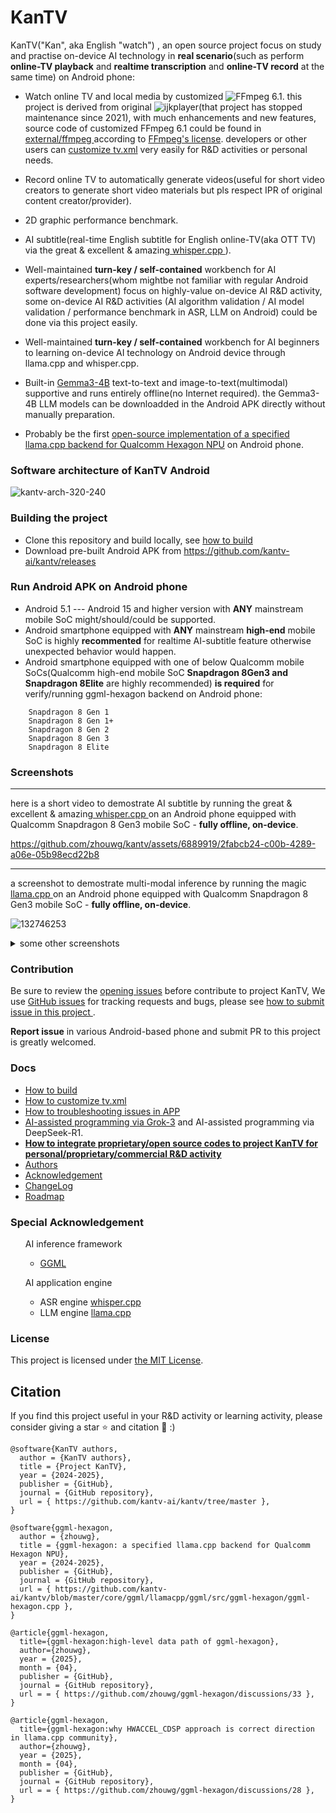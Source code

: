 # KanTV

KanTV("Kan", aka English "watch") , an open source project focus on study and practise on-device AI technology in <b>real scenario</b>(such as perform <b>online-TV playback</b> and <b>realtime transcription</b> and <b>online-TV record</b> at the same time) on Android phone:


- Watch online TV and local media by customized ![FFmpeg 6.1](https://github.com/zhouwg/FFmpeg). this project is derived from original ![ijkplayer](https://github.com/zhouwg/kantv/tree/kantv-initial)(that project has stopped maintenance since 2021), with much enhancements and new features, source code of customized FFmpeg 6.1 could be found in <a href="https://github.com/zhouwg/kantv/tree/master/external/ffmpeg-6.1"> external/ffmpeg </a>according to <a href="https://ffmpeg.org/legal.html">FFmpeg's license</a>. developers or other users can [customize tv.xml](./docs/how-to-customize-tv-xml.md) very easily for R&D activities or personal needs.

- Record online TV to automatically generate videos(useful for short video creators to generate short video materials but pls respect IPR of original content creator/provider).
- 2D graphic performance benchmark.

- AI subtitle(real-time English subtitle for English online-TV(aka OTT TV) via the great & excellent & amazing<a href="https://github.com/ggerganov/whisper.cpp"> whisper.cpp </a>).

- Well-maintained <b>turn-key / self-contained</b> workbench for AI experts/researchers(whom mightbe not familiar with regular Android software development) focus on highly-value on-device AI R&D activity, some on-device AI R&D activities (AI algorithm validation / AI model validation / performance benchmark in ASR, LLM on Android) could be done via this project easily.

- Well-maintained <b>turn-key / self-contained</b> workbench for AI beginners to learning on-device AI technology on Android device through llama.cpp and whisper.cpp.

- Built-in [Gemma3-4B](https://huggingface.co/ggml-org/gemma-3-4b-it-GGUF/tree/main) text-to-text and image-to-text(multimodal) supportive and runs entirely offline(no Internet required). the Gemma3-4B LLM models can be downloadded in the Android APK directly without manually preparation.

- Probably be the first [open-source implementation of a specified llama.cpp backend for Qualcomm Hexagon NPU](https://github.com/kantv-ai/kantv/blob/master/core/ggml/llamacpp/ggml/src/ggml-hexagon/ggml-hexagon.cpp) on Android phone.

### Software architecture of KanTV Android

![kantv-arch-320-240](https://github.com/user-attachments/assets/48e18ace-b667-45f9-8e0f-9faf1427e6bf)

### Building the project

- Clone this repository and build locally, see [how to build](./docs/build.md)
- Download pre-built Android APK from https://github.com/kantv-ai/kantv/releases

### Run Android APK on Android phone
- Android 5.1 --- Android 15 and higher version with <b>ANY</b> mainstream mobile SoC might/should/could be supported.
- Android smartphone equipped with <b>ANY</b> mainstream <b>high-end</b> mobile SoC is highly <b>recommented</b> for realtime AI-subtitle feature otherwise unexpected behavior would happen.
- Android smartphone equipped with one of below Qualcomm mobile SoCs(Qualcomm high-end mobile SoC <b>Snapdragon 8Gen3 and Snapdragon 8Elite</b> are highly recommended) <b>is required</b> for verify/running ggml-hexagon backend on Android phone:
```
    Snapdragon 8 Gen 1
    Snapdragon 8 Gen 1+
    Snapdragon 8 Gen 2
    Snapdragon 8 Gen 3
    Snapdragon 8 Elite
```


### Screenshots
<hr>
here is a short video to demostrate AI subtitle by running the great & excellent & amazing<a href="https://github.com/ggerganov/whisper.cpp"> whisper.cpp </a> on an Android phone equipped with Qualcomm Snapdragon 8 Gen3 mobile SoC - <b>fully offline, on-device</b>.

https://github.com/zhouwg/kantv/assets/6889919/2fabcb24-c00b-4289-a06e-05b98ecd22b8

----

a screenshot to demostrate multi-modal inference by running the magic <a href="https://github.com/ggerganov/llama.cpp"> llama.cpp </a> on an Android phone equipped with Qualcomm Snapdragon 8 Gen3 mobile SoC  - <b>fully offline, on-device</b>.


![132746253](https://github.com/user-attachments/assets/ce0306c4-5e59-4504-8ebe-b17c178e688b)




<details>
  <summary>some other screenshots</summary>
  <ol>

![Image](https://github.com/user-attachments/assets/2d95bd5e-bd02-4810-aa70-a81cc0469fcc)

![Image](https://github.com/user-attachments/assets/025a8ff0-7584-4df2-97a5-f4e655a52e0f)


----

a screenshot to demostrate ASR inference by running the excellent <a href="https://github.com/ggerganov/whisper.cpp"> whisper.cpp </a> on an Android phone equipped with Qualcomm Snapdragon 8 Gen 3 mobile SoC - <b>fully offline, on-device</b>.

![226086526](https://github.com/user-attachments/assets/1e5d54f7-a2c2-4365-b46f-4c8486156bd4)


----
a screenshot to demostrate download LLM model in APK.

![1213951738](https://github.com/user-attachments/assets/5a0a965e-1752-475e-a2c1-63e6f60a9009)
![1242080159](https://github.com/user-attachments/assets/32586234-4b2c-4d43-b0ab-498c56de44b3)

  </ol>
</details>


### Contribution

Be sure to review the [opening issues](https://github.com/zhouwg/kantv/issues?q=is%3Aopen+is%3Aissue) before contribute to project KanTV, We use [GitHub issues](https://github.com/zhouwg/kantv/issues) for tracking requests and bugs, please see [how to submit issue in this project ](https://github.com/zhouwg/kantv/issues/1).

<b>Report issue</b> in various Android-based phone and submit PR to this project is greatly welcomed.
<!--
English is preferred in this project, thanks for cooperation and understanding.
-->

### Docs
- [How to build](./docs/build.md)
- [How to customize tv.xml](./docs/how-to-customize-tv-xml.md)
- [How to troubleshooting issues in APP](./docs/FAQ.md)
- [AI-assisted programming via Grok-3](https://github.com/kantv-ai/kantv/blob/4233a85f5e6bf488a5ccf897199ebe4b474e7ae7/core/ggml/llamacpp/ggml/src/ggml-hexagon/ggml-hexagon.cpp#L4164-L4361) and AI-assisted programming via DeepSeek-R1.
- <b>[How to integrate proprietary/open source codes to project KanTV for personal/proprietary/commercial R&D activity](./docs/how-to-customize.md)</b>
- [Authors](./AUTHORS)
- [Acknowledgement](./docs/acknowledgement.md)
- [ChangeLog](./release/README.md)
- [Roadmap](https://github.com/zhouwg/kantv/discussions/262)


### Special Acknowledgement

 <ul>AI inference framework

   <ul>
  <li>
   <a href="https://github.com/ggml-org/ggml">GGML</a>
   </li>


  </ul>

  </ul>

 <ul>AI application engine

  <ul>
  <li>
   ASR engine <a href="https://github.com/ggml-org/whisper.cpp">whisper.cpp</a>
  </li>

   <li>
  LLM engine <a href="https://github.com/ggml-org/llama.cpp">llama.cpp</a>
  </li>

  </ul>

  </ul>



### License

This project is licensed under [the MIT License](./LICENSE).

## Citation

If you find this project useful in your R&D activity or learning activity, please consider giving a star :star: and citation :pencil: :)

```
@software{KanTV authors,
  author = {KanTV authors},
  title = {Project KanTV},
  year = {2024-2025},
  publisher = {GitHub},
  journal = {GitHub repository},
  url = { https://github.com/kantv-ai/kantv/tree/master },
}

@software{ggml-hexagon,
  author = {zhouwg},
  title = {ggml-hexagon: a specified llama.cpp backend for Qualcomm Hexagon NPU},
  year = {2024-2025},
  publisher = {GitHub},
  journal = {GitHub repository},
  url = { https://github.com/kantv-ai/kantv/blob/master/core/ggml/llamacpp/ggml/src/ggml-hexagon/ggml-hexagon.cpp },
}

@article{ggml-hexagon,
  title={ggml-hexagon:high-level data path of ggml-hexagon},
  author={zhouwg},
  year = {2025},
  month = {04},
  publisher = {GitHub},
  journal = {GitHub repository},
  url = = { https://github.com/zhouwg/ggml-hexagon/discussions/33 },
}

@article{ggml-hexagon,
  title={ggml-hexagon:why HWACCEL_CDSP approach is correct direction in llama.cpp community},
  author={zhouwg},
  year = {2025},
  month = {04},
  publisher = {GitHub},
  journal = {GitHub repository},
  url = = { https://github.com/zhouwg/ggml-hexagon/discussions/28 },
}
```
